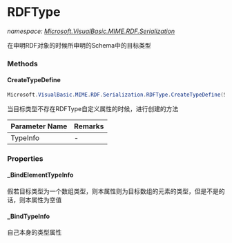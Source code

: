 ﻿# RDFType
_namespace: [Microsoft.VisualBasic.MIME.RDF.Serialization](./index.md)_

在申明RDF对象的时候所申明的Schema中的目标类型



### Methods

#### CreateTypeDefine
```csharp
Microsoft.VisualBasic.MIME.RDF.Serialization.RDFType.CreateTypeDefine(System.Type)
```
当目标类型不存在RDFType自定义属性的时候，进行创建的方法

|Parameter Name|Remarks|
|--------------|-------|
|TypeInfo|-|



### Properties

#### _BindElementTypeInfo
假若目标类型为一个数组类型，则本属性则为目标数组的元素的类型，但是不是的话，则本属性为空值
#### _BindTypeInfo
自己本身的类型属性
